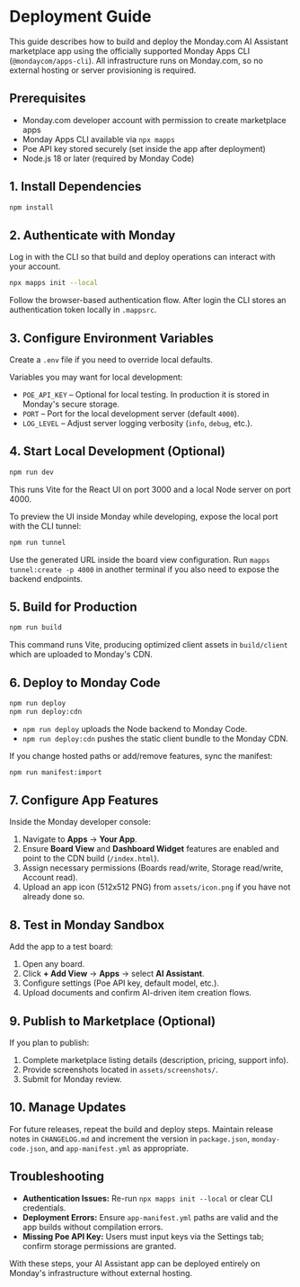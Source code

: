 # Deployment Guide

This guide describes how to build and deploy the Monday.com AI Assistant marketplace app using the officially supported Monday Apps CLI (`@mondaycom/apps-cli`). All infrastructure runs on Monday.com, so no external hosting or server provisioning is required.

## Prerequisites

- Monday.com developer account with permission to create marketplace apps
- Monday Apps CLI available via `npx mapps`
- Poe API key stored securely (set inside the app after deployment)
- Node.js 18 or later (required by Monday Code)

## 1. Install Dependencies

```bash
npm install
```

## 2. Authenticate with Monday

Log in with the CLI so that build and deploy operations can interact with your account.

```bash
npx mapps init --local
```

Follow the browser-based authentication flow. After login the CLI stores an authentication token locally in `.mappsrc`.

## 3. Configure Environment Variables

Create a `.env` file if you need to override local defaults.

Variables you may want for local development:

- `POE_API_KEY` – Optional for local testing. In production it is stored in Monday's secure storage.
- `PORT` – Port for the local development server (default `4000`).
- `LOG_LEVEL` – Adjust server logging verbosity (`info`, `debug`, etc.).

## 4. Start Local Development (Optional)

```bash
npm run dev
```

This runs Vite for the React UI on port 3000 and a local Node server on port 4000.

To preview the UI inside Monday while developing, expose the local port with the CLI tunnel:

```bash
npm run tunnel
```

Use the generated URL inside the board view configuration. Run `mapps tunnel:create -p 4000` in another terminal if you also need to expose the backend endpoints.

## 5. Build for Production

```bash
npm run build
```

This command runs Vite, producing optimized client assets in `build/client` which are uploaded to Monday's CDN.

## 6. Deploy to Monday Code

```bash
npm run deploy
npm run deploy:cdn
```

- `npm run deploy` uploads the Node backend to Monday Code.
- `npm run deploy:cdn` pushes the static client bundle to the Monday CDN.

If you change hosted paths or add/remove features, sync the manifest:

```bash
npm run manifest:import
```

## 7. Configure App Features

Inside the Monday developer console:

1. Navigate to **Apps** → **Your App**.
2. Ensure **Board View** and **Dashboard Widget** features are enabled and point to the CDN build (`/index.html`).
3. Assign necessary permissions (Boards read/write, Storage read/write, Account read).
4. Upload an app icon (512x512 PNG) from `assets/icon.png` if you have not already done so.

## 8. Test in Monday Sandbox

Add the app to a test board:

1. Open any board.
2. Click **+ Add View** → **Apps** → select **AI Assistant**.
3. Configure settings (Poe API key, default model, etc.).
4. Upload documents and confirm AI-driven item creation flows.

## 9. Publish to Marketplace (Optional)

If you plan to publish:

1. Complete marketplace listing details (description, pricing, support info).
2. Provide screenshots located in `assets/screenshots/`.
3. Submit for Monday review.

## 10. Manage Updates

For future releases, repeat the build and deploy steps. Maintain release notes in `CHANGELOG.md` and increment the version in `package.json`, `monday-code.json`, and `app-manifest.yml` as appropriate.

## Troubleshooting

- **Authentication Issues:** Re-run `npx mapps init --local` or clear CLI credentials.
- **Deployment Errors:** Ensure `app-manifest.yml` paths are valid and the app builds without compilation errors.
- **Missing Poe API Key:** Users must input keys via the Settings tab; confirm storage permissions are granted.

With these steps, your AI Assistant app can be deployed entirely on Monday's infrastructure without external hosting.
